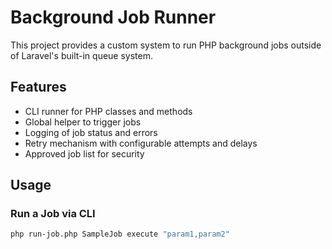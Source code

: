 # Background Job Runner

This project provides a custom system to run PHP background jobs outside of Laravel's built-in queue system.

## Features

- CLI runner for PHP classes and methods
- Global helper to trigger jobs
- Logging of job status and errors
- Retry mechanism with configurable attempts and delays
- Approved job list for security

## Usage

### Run a Job via CLI

```bash
php run-job.php SampleJob execute "param1,param2"
